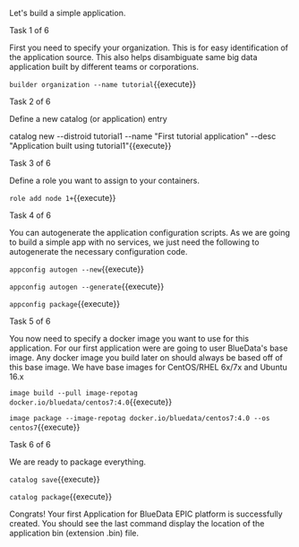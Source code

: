 Let's build a simple application.

Task 1 of 6

First you need to specify your organization. This is for easy identification of the application source. This also helps disambiguate same big data application built by different teams or corporations.

`builder organization --name tutorial`{{execute}}

Task 2 of 6

Define a new catalog (or application) entry

catalog new --distroid tutorial1 --name "First tutorial application" --desc "Application built using tutorial1"{{execute}}

Task 3 of 6

Define a role you want to assign to your containers.

`role add node 1+`{{execute}}

Task 4 of 6

You can autogenerate the application configuration scripts. As we are going to build a simple app with no services, we just need the following to autogenerate the necessary configuration code.

`appconfig autogen --new`{{execute}}

`appconfig autogen --generate`{{execute}}

`appconfig package`{{execute}}

Task 5 of 6

You now need to specify a docker image you want to use for this application. For our first application were are going to user BlueData's base image. Any docker image you build later on should always be based off of this base image. We have base images for CentOS/RHEL 6x/7x and Ubuntu 16.x

`image build --pull image-repotag docker.io/bluedata/centos7:4.0`{{execute}}

`image package --image-repotag docker.io/bluedata/centos7:4.0 --os centos7`{{execute}}

Task 6 of 6

We are ready to package everything.

`catalog save`{{execute}}

`catalog package`{{execute}}

Congrats! Your first Application for BlueData EPIC platform is successfully created. You should see the last command display the location of the application bin (extension .bin) file.
